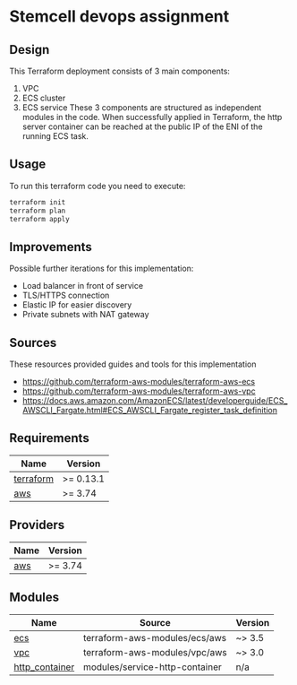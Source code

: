 # Stemcell devops assignment

## Design
This Terraform deployment consists of 3 main components: 
1. VPC
2. ECS cluster
3. ECS service
These 3 components are structured as independent modules in the code.
When successfully applied in Terraform, the http server container can be reached at the public IP of the ENI of the running ECS task.

## Usage

To run this terraform code you need to execute:

```bash
terraform init
terraform plan
terraform apply
```

## Improvements

Possible further iterations for this implementation:

* Load balancer in front of service
* TLS/HTTPS connection
* Elastic IP for easier discovery
* Private subnets with NAT gateway


## Sources
These resources provided guides and tools for this implementation
* <https://github.com/terraform-aws-modules/terraform-aws-ecs>
* <https://github.com/terraform-aws-modules/terraform-aws-vpc>
* <https://docs.aws.amazon.com/AmazonECS/latest/developerguide/ECS_AWSCLI_Fargate.html#ECS_AWSCLI_Fargate_register_task_definition>

## Requirements

| Name | Version |
|------|---------|
| <a name="requirement_terraform"></a> [terraform](#requirement\_terraform) | >= 0.13.1 |
| <a name="requirement_aws"></a> [aws](#requirement\_aws) | >= 3.74 |

## Providers

| Name | Version |
|------|---------|
| <a name="provider_aws"></a> [aws](#provider\_aws) | >= 3.74 |

## Modules

| Name | Source | Version |
|------|--------|---------|
| <a name="module_ecs"></a> [ecs](#module\_ecs) | terraform-aws-modules/ecs/aws | ~> 3.5 |
| <a name="module_vpc"></a> [vpc](#module\_vpc) | terraform-aws-modules/vpc/aws | ~> 3.0 |
| <a name="module_http_container"></a> [http_container](#modules\_http\_container) | modules/service-http-container | n/a |



